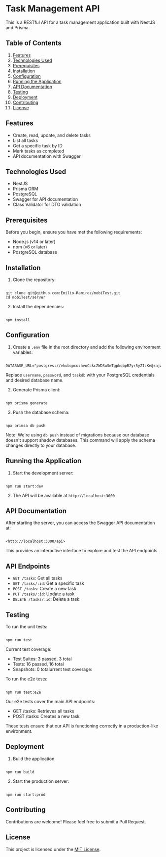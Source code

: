 # Task Management API

This is a RESTful API for a task management application built with NestJS and Prisma.

## Table of Contents

1. [Features](#features)
2. [Technologies Used](#technologies-used)
3. [Prerequisites](#prerequisites)
4. [Installation](#installation)
5. [Configuration](#configuration)
6. [Running the Application](#running-the-application)
7. [API Documentation](#api-documentation)
8. [Testing](#testing)
9. [Deployment](#deployment)
10. [Contributing](#contributing)
11. [License](#license)

## Features

- Create, read, update, and delete tasks
- List all tasks
- Get a specific task by ID
- Mark tasks as completed
- API documentation with Swagger

## Technologies Used

- NestJS
- Prisma ORM
- PostgreSQL
- Swagger for API documentation
- Class Validator for DTO validation

## Prerequisites

Before you begin, ensure you have met the following requirements:

- Node.js (v14 or later)
- npm (v6 or later)
- PostgreSQL database

## Installation

1. Clone the repository:

```

git clone git@github.com:Emilio-Ramirez/mobiTest.git
cd mobiTest/server

```

2. Install the dependencies:

```

npm install

```

## Configuration

1. Create a `.env` file in the root directory and add the following environment variables:

```

DATABASE_URL="postgres://vkubqpcu:hvoCLkcZWDSwSmTgpkqbpBZyr5yZIcKe@raja.db.elephantsql.com/vkubqpcu"

```

Replace `username`, `password`, and `taskdb` with your PostgreSQL credentials and desired database name.

2. Generate Prisma client:

```

npx prisma generate

```

3. Push the database schema:

```

npx primsa db push
```

Note: We're using `db push` instead of migrations because our database doesn't support shadow databases. This command will apply the schema changes directly to your database.

## Running the Application

1. Start the development server:

```

npm run start:dev

```

2. The API will be available at `http://localhost:3000`

## API Documentation

After starting the server, you can access the Swagger API documentation at:

```

<http://localhost:3000/api>

```

This provides an interactive interface to explore and test the API endpoints.

## API Endpoints

- `GET /tasks`: Get all tasks
- `GET /tasks/:id`: Get a specific task
- `POST /tasks`: Create a new task
- `PUT /tasks/:id`: Update a task
- `DELETE /tasks/:id`: Delete a task

## Testing

To run the unit tests:

```

npm run test

```

Current test coverage:

- Test Suites: 3 passed, 3 total
- Tests: 16 passed, 16 total
- Snapshots: 0 totalurrent test coverage:

To run the e2e tests:

```

npm run test:e2e

```

Our e2e tests cover the main API endpoints:

- GET /tasks: Retrieves all tasks
- POST /tasks: Creates a new task

These tests ensure that our API is functioning correctly in a production-like environment.

## Deployment

1. Build the application:

```

npm run build

```
2. Start the production server:

```

npm run start:prod

```

## Contributing

Contributions are welcome! Please feel free to submit a Pull Request.

## License

This project is licensed under the [MIT License](LICENSE).

```

